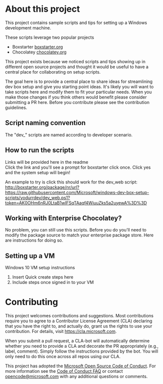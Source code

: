 
# About this project
This project contains sample scripts and tips for setting up a Windows development machine.

These scripts leverage two popular projects
- Boxstarter [boxstarter.org](http://boxstarter.org)
- Chocolatey [chocolatey.org](http://chocolatey.org)

This project exists because we noticed scripts and tips showing up in different open source projects and thought it would be useful to have a central place for collaborating on setup scripts.

The goal here is to provide a central place to share ideas for streamlining dev box setup and give you starting point ideas. It's likely you will want to take scripts here and modify them to fit your particular needs.  When you make those changes if you think others would benefit please consider submitting a PR here.  Before you contribute please see the contribution guidelines.

## Script naming convention
The "dev_" scripts are named according to developer scenario.

## How to run the scripts
Links will be provided here in the readme<br/>
Click the link and you'll see a prompt for boxstarter click once.  Click yes and the system setup will begin!

An example to try is click this should work for the dev_web script:<br/>
http://boxstarter.org/package/nr/url?https://raw.githubusercontent.com/Microsoft/windows-dev-box-setup-scripts/yodurrdev/dev_web.ps1?token=AK0OHm6nRJ0LtaB1wIFSqTAaqf4WiuuZks5a2uyewA%3D%3D

## Working with Enterprise Chocolatey?
No problem, you can still use this scripts.  Before you do you'll need to modify the package source to match your enterprise package store.  Here are instructions for doing so.

## Setting up a VM
Windows 10 VM setup instructions
1. Insert Quick create steps here
2. Include steps once signed in to your VM

# Contributing
This project welcomes contributions and suggestions.  Most contributions require you to agree to a
Contributor License Agreement (CLA) declaring that you have the right to, and actually do, grant us
the rights to use your contribution. For details, visit https://cla.microsoft.com.

When you submit a pull request, a CLA-bot will automatically determine whether you need to provide
a CLA and decorate the PR appropriately (e.g., label, comment). Simply follow the instructions
provided by the bot. You will only need to do this once across all repos using our CLA.

This project has adopted the [Microsoft Open Source Code of Conduct](https://opensource.microsoft.com/codeofconduct/).
For more information see the [Code of Conduct FAQ](https://opensource.microsoft.com/codeofconduct/faq/) or
contact [opencode@microsoft.com](mailto:opencode@microsoft.com) with any additional questions or comments.
